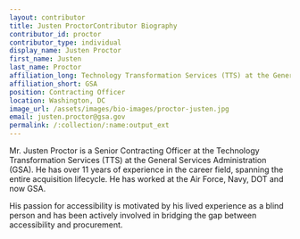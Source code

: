 ```yaml
---
layout: contributor
title: Justen ProctorContributor Biography
contributor_id: proctor
contributor_type: individual
display_name: Justen Proctor
first_name: Justen
last_name: Proctor
affiliation_long: Technology Transformation Services (TTS) at the General Services Administration
affiliation_short: GSA
position: Contracting Officer
location: Washington, DC 
image_url: /assets/images/bio-images/proctor-justen.jpg
email: justen.proctor@gsa.gov
permalink: /:collection/:name:output_ext
---
```

Mr. Justen Proctor is a Senior Contracting Officer at the Technology Transformation Services (TTS) at the General Services Administration (GSA). He has over 11 years of experience in the career field, spanning the entire acquisition lifecycle. He has worked at the Air Force, Navy, DOT and now GSA.

His passion for accessibility is motivated by his lived experience as a blind person and has been actively involved in bridging the gap between accessibility and procurement.